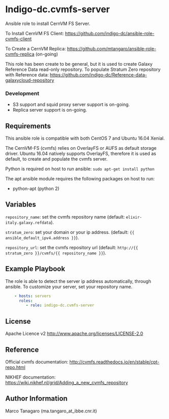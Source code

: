 Indigo-dc.cvmfs-server
=========================

Ansible role to install CernVM FS Server.

To Install CernVM FS Client: https://github.com/indigo-dc/ansible-role-cvmfs-client

To Create a CernVM Replica: https://github.com/mtangaro/ansible-role-cvmfs-replica (on-going)

This role has been create to be general, but it is used to create Galaxy Reference Data read-only repository. To populate Stratum Zero repository with Reference data: https://github.com/indigo-dc/Reference-data-galaxycloud-repository

### Development

- S3 support and squid proxy server support is on-going.
- Replica server support is on-going.

Requirements
------------
This ansible role is compatible with both CentOS 7 and Ubuntu 16.04 Xenial. 

The CernVM-FS (cvmfs) relies on OverlayFS or AUFS as default storage driver. Ubuntu 16.04 natively supports OverlayFS, therefore it is used as default, to create and populate the cvmfs server.

Python is required on host to run ansible: ``sudo apt-get install python``

The apt ansible module requires the following packages on host to run:

- python-apt (python 2)

Variables
---------
``repository_name``: set the cvmfs repository name (default: ``elixir-italy.galaxy.refdata``).

``stratum_zero``: set your domain or your ip address. (default: ``{{ ansible_default_ipv4.address }}``).

``repository_url``: set the cvmfs repository url (default: ``http://{{ stratum_zero }}/cvmfs/{{ repository_name }}``).

Example Playbook
----------------
The role is able to detect the server ip address automatically, through ansible. To customize your server, set your repository name.

```yaml
    - hosts: servers
      roles:
         - role: indigo-dc.cvmfs-server
```

License
-------

Apache Licence v2
http://www.apache.org/licenses/LICENSE-2.0

Reference
---------

Official cvmfs documentation: http://cvmfs.readthedocs.io/en/stable/cpt-repo.html

NIKHEF documentation: https://wiki.nikhef.nl/grid/Adding_a_new_cvmfs_repository

Author Information
------------------

Marco Tanagaro (ma.tangaro_at_ibbe.cnr.it)
